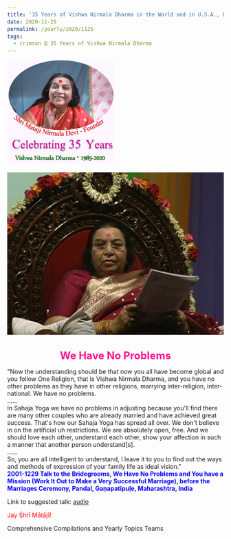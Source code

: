 ```yaml
---
title: '35 Years of Vishwa Nirmala Dharma in the World and in U.S.A., Post 19'
date: 2020-11-25
permalink: /yearly/2020/1125
tags:
  - crimson @ 35 Years of Vishwa Nirmala Dharma
---
```


<div style="text-align: left"><img src="/images/Celebrating35YearsVishwaNirmalaDharma.png" width="250" /></div><br>

<div style="text-align: center"><img src="/images/image561.tiff" /></div>

<br>
<p style="color:DeepPink; text-align:center">
<font size="+2"><b>We Have No Problems</b><br></font>
</p>

<p>
"Now the understanding should be that now you all have become global and you follow One Religion, that is Vishwa Nirmala Dharma, and you have no other problems as they have in other religions, marrying inter-religion, inter-national. We have no problems.<br>
......<br>
In Sahaja Yoga we have no problems in adjusting because you'll find there are many other couples who are already married and have achieved great success. That's how our Sahaja Yoga has spread all over. We don't believe in on the artificial uh restrictions. We are absolutely open, free. And we should love each other, understand each other, show your affection in such a manner that another person understand[s].<br>
......<br>
So, you are all intelligent to understand, I leave it to you to find out the ways and methods of expression of your family life as ideal vision."<br>
<font color="blue"><b>2001-1229 Talk to the Bridegrooms, We Have No Problems and You have a Mission (Work It Out to Make a Very Successful Marriage), before the Marriages Ceremony, Pandal, Gaṇapatīpuḷe, Maharashtra, India</b></font><br>
</p>

Link to suggested talk: <a href="https://soundcloud.com/nirmala-vidya-portal/011229-marriages-ganapatipule"> audio</a><br>

<p style="color:red;">Jay Śhrī Mātājī!<br></p>

Comprehensive Compilations and Yearly Topics Teams